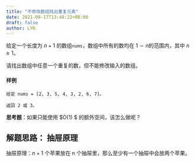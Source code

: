 ```yaml
---
title: "不修改数组找出重复元素"
date: 2021-08-17T13:48:22+08:00
draft: false
author: LYR
---
```


给定一个长度为 $n+1$ 的数组`nums`，数组中所有的数均在 $1∼n$的范围内，其中 $n≥1$。

请找出数组中任意一个重复的数，但不能修改输入的数组。

#### 样例

```
给定 nums = [2, 3, 5, 4, 3, 2, 6, 7]。

返回 2 或 3。
```

**思考题**：如果只能使用 $O(1) $ 的额外空间，该怎么做呢？



## 解题思路： 抽屉原理

抽屉原理：$n+1$ 个苹果放在 n 个抽屉里，那么至少有一个抽屉中会放两个苹果。





















